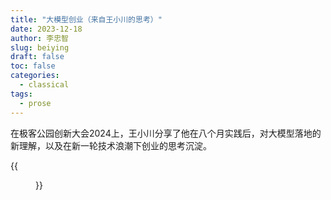 ```yaml
---
title: "大模型创业（来自王小川的思考）"
date: 2023-12-18
author: 李忠智
slug: beiying
draft: false
toc: false
categories:
  - classical
tags:
  - prose
---
```


在极客公园创新大会2024上，王小川分享了他在八个月实践后，对大模型落地的新理解，以及在新一轮技术浪潮下创业的思考沉淀。

{{<figure src="https://raw.githubusercontent.com/zhongzhili/zhongzhili.github.io/master/content/cn/fig/20231218-1.jpg" width="500">}}
